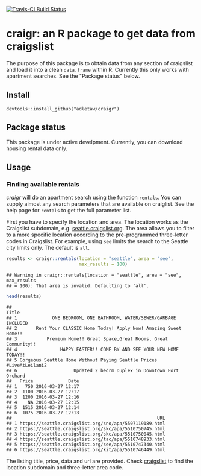 <!-- README.md is generated from README.Rmd. Please edit that file -->
[![Travis-CI Build Status](https://travis-ci.org/adletaw/craigr.svg?branch=master)](https://travis-ci.org/adletaw/craigr)

craigr: an R package to get data from craigslist
================================================

The purpose of this package is to obtain data from any section of craigslist and load it into a clean `data.frame` within R. Currently this only works with apartment searches. See the "Package status" below.

Install
-------

`devtools::install_github("adletaw/craigr")`

Package status
--------------

This package is under active develpment. Currently, you can download housing rental data only.

Usage
-----

### Finding available rentals

*craigr* will do an apartment search using the function `rentals`. You can supply almost any search parameters that are available on craiglist. See the help page for `rentals` to get the full parameter list.

First you have to specify the location and area. The location works as the Craigslist subdomain, e.g. [seattle.craigslist.org](https://seattle.craigslist.org). The area allows you to filter to a more specific location according to the pre-programmed three-letter codes in Craigslist. For example, using `see` limits the search to the Seattle city limits only. The default is `all`.

``` r
results <- craigr::rentals(location = "seattle", area = "see", 
                           max_results = 100)
```

    ## Warning in craigr::rentals(location = "seattle", area = "see", max_results
    ## = 100): That area is invalid. Defaulting to 'all'.

``` r
head(results)
```

    ##                                                                 Title
    ## 1             ONE BEDROOM, ONE BATHROOM, WATER/SEWER/GARBAGE INCLUDED
    ## 2       Rent Your CLASSIC Home Today! Apply Now! Amazing Sweet Home!!
    ## 3           Premium Home!! Great Space,Great Rooms, Great Community!!
    ## 4                HAPPY EASTER!! COME BY AND SEE YOUR NEW HOME TODAY!!
    ## 5 Gorgeous Seattle Home Without Paying Seattle Prices #LiveAtLeilani2
    ## 6                     Updated 2 bedrm Duplex in Downtown Port Orchard
    ##   Price             Date
    ## 1   750 2016-03-27 12:17
    ## 2  1100 2016-03-27 12:17
    ## 3  1200 2016-03-27 12:16
    ## 4    NA 2016-03-27 12:15
    ## 5  1515 2016-03-27 12:14
    ## 6  1075 2016-03-27 12:13
    ##                                                      URL
    ## 1 https://seattle.craigslist.org/sno/apa/5507119189.html
    ## 2 https://seattle.craigslist.org/skc/apa/5510750745.html
    ## 3 https://seattle.craigslist.org/skc/apa/5510750045.html
    ## 4 https://seattle.craigslist.org/tac/apa/5510748933.html
    ## 5 https://seattle.craigslist.org/see/apa/5510747340.html
    ## 6 https://seattle.craigslist.org/kit/apa/5510746449.html

The listing title, price, data and url are provided. Check [craigslist](https://craigslist.org) to find the location subdomain and three-letter area code.
